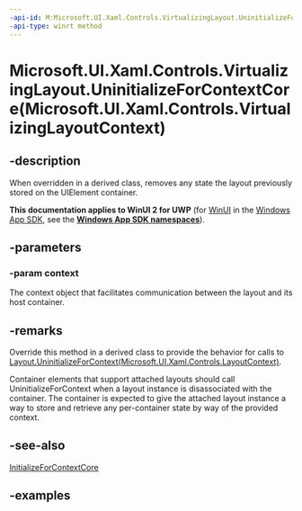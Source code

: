 ```yaml
---
-api-id: M:Microsoft.UI.Xaml.Controls.VirtualizingLayout.UninitializeForContextCore(Microsoft.UI.Xaml.Controls.VirtualizingLayoutContext)
-api-type: winrt method
---
```


# Microsoft.UI.Xaml.Controls.VirtualizingLayout.UninitializeForContextCore(Microsoft.UI.Xaml.Controls.VirtualizingLayoutContext)

<!--
protected virtual void UninitializeForContextCore (Microsoft.UI.Xaml.Controls.VirtualizingLayoutContext context);
-->

## -description

When overridden in a derived class, removes any state the layout previously stored on the UIElement container.  

**This documentation applies to WinUI 2 for UWP** (for [WinUI](/windows/apps/winui/winui3/) in the [Windows App SDK](/windows/apps/windows-app-sdk/), see the **[Windows App SDK namespaces](/windows/windows-app-sdk/api/winrt/)**).

## -parameters

### -param context

The context object that facilitates communication between the layout and its host container.

## -remarks

Override this method in a derived class to provide the behavior for calls to [Layout.UninitializeForContext(Microsoft.UI.Xaml.Controls.LayoutContext)](layout_uninitializeforcontext_1894452283.md).

Container elements that support attached layouts should call UninitializeForContext when a layout instance is disassociated with the container. The container is expected to give the attached layout instance a way to store and retrieve any per-container state by way of the provided context.

## -see-also

[InitializeForContextCore](virtualizinglayout_initializeforcontextcore_309256937.md)

## -examples

